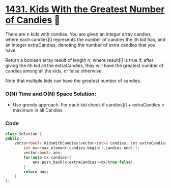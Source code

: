 # [1431. Kids With the Greatest Number of Candies](https://leetcode.com/problems/kids-with-the-greatest-number-of-candies/) 🌟

There are n kids with candies. You are given an integer array candies, where each candies[i] represents the number of candies the ith kid has, and an integer extraCandies, denoting the number of extra candies that you have.

Return a boolean array result of length n, where result[i] is true if, after giving the ith kid all the extraCandies, they will have the greatest number of candies among all the kids, or false otherwise.

Note that multiple kids can have the greatest number of candies.

### O(N) Time and O(N) Space Solution:

- Use greedy approach. For each kid check if candies[i] + extraCandies ≥ maximum in all Candies

### Code

```cpp
class Solution {
public:
    vector<bool> kidsWithCandies(vector<int>& candies, int extraCandies) {
        int mx=*max_element(candies.begin(),candies.end());
        vector<bool> ans;
        for(auto &x:candies){
            ans.push_back(x+extraCandies>=mx?true:false);
        }
        return ans;
    }
};
```

